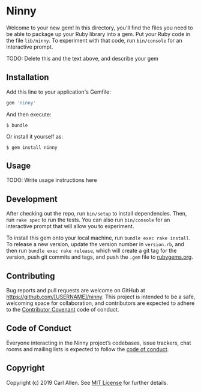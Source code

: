 # Ninny

Welcome to your new gem! In this directory, you'll find the files you need to be able to package up your Ruby library into a gem. Put your Ruby code in the file `lib/ninny`. To experiment with that code, run `bin/console` for an interactive prompt.

TODO: Delete this and the text above, and describe your gem

## Installation

Add this line to your application's Gemfile:

```ruby
gem 'ninny'
```

And then execute:

    $ bundle

Or install it yourself as:

    $ gem install ninny

## Usage

TODO: Write usage instructions here

## Development

After checking out the repo, run `bin/setup` to install dependencies. Then, run `rake spec` to run the tests. You can also run `bin/console` for an interactive prompt that will allow you to experiment.

To install this gem onto your local machine, run `bundle exec rake install`. To release a new version, update the version number in `version.rb`, and then run `bundle exec rake release`, which will create a git tag for the version, push git commits and tags, and push the `.gem` file to [rubygems.org](https://rubygems.org).

## Contributing

Bug reports and pull requests are welcome on GitHub at https://github.com/[USERNAME]/ninny. This project is intended to be a safe, welcoming space for collaboration, and contributors are expected to adhere to the [Contributor Covenant](http://contributor-covenant.org) code of conduct.

## Code of Conduct

Everyone interacting in the Ninny project’s codebases, issue trackers, chat rooms and mailing lists is expected to follow the [code of conduct](https://github.com/[USERNAME]/ninny/blob/master/CODE_OF_CONDUCT.md).

## Copyright

Copyright (c) 2019 Carl Allen. See [MIT License](LICENSE.txt) for further details.